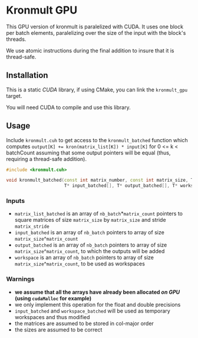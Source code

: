 # Kronmult GPU

This GPU version of kronmult is paralelized with CUDA.
It uses one block per batch elements, paralelizing over the size of the input with the block's threads.

We use atomic instructions during the final addition to insure that it is thread-safe.

## Installation

This is a static *CUDA* library, if using CMake, you can link the `kronmult_gpu` target.

You will need CUDA to compile and use this library.

## Usage

Include `kronmult.cuh` to get access to the `kronmult_batched` function 
which computes `output[K] += kron(matrix_list[K]) * input[K]` for 0 <= k < batchCount 
assuming that some output pointers will be equal (thus, requiring a thread-safe addition).

```cpp
#include <kronmult.cuh>

void kronmult_batched(const int matrix_number, const int matrix_size, T const * const matrix_list_batched[], const int matrix_stride,
                      T* input_batched[], T* output_batched[], T* workspace_batched[], const int nb_batch)
```

### Inputs

- `matrix_list_batched` is an array of `nb_batch`*`matrix_count` pointers to square matrices of size `matrix_size` by `matrix_size` and stride `matrix_stride`
- `input_batched` is an array of `nb_batch` pointers to array of size `matrix_size`^`matrix_count`
- `output_batched` is an array of `nb_batch` pointers to array of size `matrix_size`^`matrix_count`, to which the outputs will be added
- `workspace` is an array of `nb_batch` pointers to array of size `matrix_size`^`matrix_count`, to be used as workspaces

### Warnings

- **we assume that all the arrays have already been allocated *on GPU* (using `cudaMalloc` for example)**
- we only implement this operation for the float and double precisions
- `input_batched` and `workspace_batched` will be used as temporary workspaces and thus modified
- the matrices are assumed to be stored in col-major order
- the sizes are assumed to be correct
